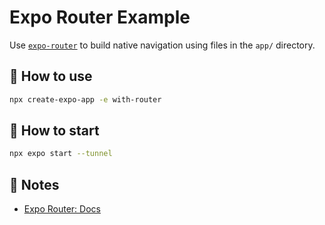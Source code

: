 # Expo Router Example

Use [`expo-router`](https://docs.expo.dev/router/introduction/) to build native navigation using files in the `app/` directory.

## 🚀 How to use

```sh
npx create-expo-app -e with-router
```

## 🚀 How to start

```sh
npx expo start --tunnel
```

## 📝 Notes

- [Expo Router: Docs](https://docs.expo.dev/router/introduction/)
